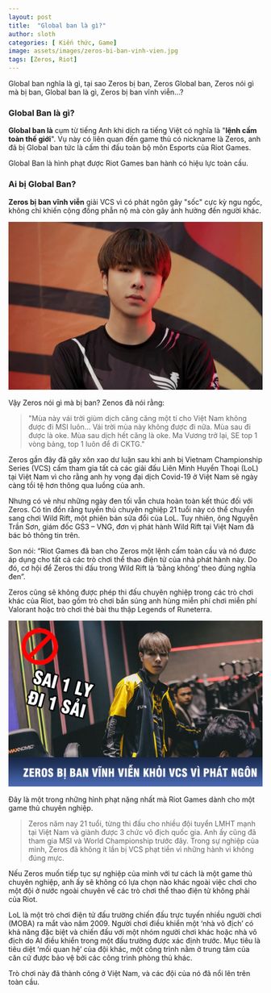 ```yaml
---
layout: post
title:  "Global ban là gì?"
author: sloth
categories: [ Kiến thức, Game]
image: assets/images/zeros-bi-ban-vinh-vien.jpg
tags: [Zeros, Riot]
---
```

Global ban nghĩa là gì, tại sao Zeros bị ban, Zeros Global ban, Zeros nói gì mà bị ban, Global ban là gì, Zeros bị ban vĩnh viễn...?

### Global Ban là gì?

**Global ban là** cụm từ tiếng Anh khi dịch ra tiếng Việt có nghĩa là "**lệnh cấm toàn thế giới**". Vụ này có liên quan đến game thủ có nickname là Zeros, anh đã bị Global ban tức là cấm thi đấu toàn bộ môn Esports của Riot Games. 

Global Ban là hình phạt được Riot Games ban hành có hiệu lực toàn cầu.

### Ai bị Global Ban?

**Zeros bị ban vĩnh viễn** giải VCS vì có phát ngôn gây "sốc" cực kỳ ngu ngốc, không chỉ khiến cộng đồng phẫn nộ mà còn gây ảnh hưởng đến người khác. 

![Zeros bị cấm thi đấu vĩnh viễn tại VCS bởi vì phát ngôn gây sốc trên  livestream](/assets/images/zeros-bi-cam-vinh-vien-khoi-vcs_vtth.png)

Vậy Zeros nói gì mà bị ban? Zenos đã nói rằng: 

> "Mùa này vái trời giùm dịch căng căng một tí cho Việt Nam không được đi MSI luôn... Vái trời mùa này không được đi nữa. Mùa sau đi được là oke. Mùa sau dịch hết căng là oke. Ma Vương trở lại, SE top 1 vòng bảng, top 1 luôn để đi CKTG."



Zeros gần đây đã gây xôn xao dư luận sau khi anh bị Vietnam Championship Series (VCS) cấm tham gia tất cả các giải đấu Liên Minh Huyền Thoại (LoL) tại Việt Nam vì cho rằng anh hy vọng đại dịch Covid-19 ở Việt Nam sẽ ngày càng tồi tệ hơn thông qua luồng của anh.

Nhưng có vẻ như những ngày đen tối vẫn chưa hoàn toàn kết thúc đối với Zeros. Có tin đồn rằng tuyển thủ chuyên nghiệp 21 tuổi này có thể chuyển sang chơi Wild Rift, một phiên bản sửa đổi của LoL. Tuy nhiên, ông Nguyễn Trần Sơn, giám đốc GS3 – VNG, đơn vị phát hành Wild Rift tại Việt Nam đã bác bỏ thông tin trên.

Son nói: “Riot Games đã ban cho Zeros một lệnh cấm toàn cầu và nó được áp dụng cho tất cả các trò chơi thể thao điện tử của nhà phát hành này. Do đó, cơ hội để Zeros thi đấu trong Wild Rift là ‘bằng không’ theo đúng nghĩa đen”.

Zeros cũng sẽ không được phép thi đấu chuyên nghiệp trong các trò chơi khác của Riot, bao gồm trò chơi bắn súng anh hùng miễn phí chơi miễn phí Valorant hoặc trò chơi thẻ bài thu thập Legends of Runeterra.

![SỐC - ZEROS BỊ BAN VĨNH VIỄN KHỎI VCS. SỰ NGHIỆP CHẤM DỨT TỪ ĐÂY?](/assets/images/zeros-bi-ban-vinh-vien.jpg)

Đây là một trong những hình phạt nặng nhất mà Riot Games dành cho một game thủ chuyên nghiệp.

> Zeros năm nay 21 tuổi, từng thi đấu cho nhiều đội tuyển LMHT mạnh tại Việt Nam và giành được 3 chức vô địch quốc gia. Anh ấy cũng đã tham gia MSI và World Championship trước đây. Trong sự nghiệp của mình, Zeros đã không ít lần bị VCS phạt tiền vì những hành vi không đúng mực.

Nếu Zeros muốn tiếp tục sự nghiệp của mình với tư cách là một game thủ chuyên nghiệp, anh ấy sẽ không có lựa chọn nào khác ngoài việc chơi cho một đội ở nước ngoài chuyên về các trò chơi thể thao điện tử không phải của Riot.

LoL là một trò chơi điện tử đấu trường chiến đấu trực tuyến nhiều người chơi (MOBA) ra mắt vào năm 2009. Người chơi điều khiển một ‘nhà vô địch’ có khả năng đặc biệt và chiến đấu với một nhóm người chơi khác hoặc nhà vô địch do AI điều khiển trong một đấu trường được xác định trước. Mục tiêu là tiêu diệt ‘mối quan hệ’ của đội khác, một công trình nằm ở trung tâm của căn cứ được bảo vệ bởi các công trình phòng thủ khác.

Trò chơi này đã thành công ở Việt Nam, và các đội của nó đã nổi lên trên toàn cầu.
